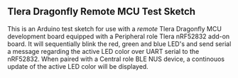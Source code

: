 ## Tlera Dragonfly Remote MCU Test Sketch

This is an Arduino test sketch for use with a *remote* Tlera Dragonfly MCU development board equipped with a Peripheral role Tlera nRF52832 add-on board. It will sequentially blink the red, green and blue LED's and send serial a message regarding the active LED color over UART serial to the nRF52832. When paired with a Central role BLE NUS device, a continouos update of the active LED color will be displayed.
